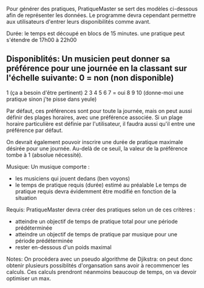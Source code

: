 Pour générer des pratiques, PratiqueMaster se sert des modèles ci-dessous afin de représenter les données.
Le programme devra cependant permettre aux utilisateurs d'entrer leurs disponibilités comme avant.

Durée: 
le temps est découpé en blocs de 15 minutes.
une pratique peut s'étendre de 17h00 à 22h00

Disponiblités:
Un musicien peut donner sa préférence pour une journée en la classant sur l'échelle suivante:
0 = non (non disponible)
---
1	(ça a besoin d'être pertinent)
2
3
4
5
6
7 = oui
8
9
10	(donne-moi une pratique sinon j'te pisse dans yeule)

Par défaut, ces préférences sont pour toute la journée, mais on peut aussi définir des plages horaires,
avec une préférence associée.
Si un plage horaire particulière est définie par l'utilisateur, il faudra aussi qu'il entre une préférence
par défaut.

On devrait également pouvoir inscrire une durée de pratique maximale désirée pour une journée.
Au-delà de ce seuil, la valeur de la préférence tombe à 1 (absolue nécessité).

Musique:
Un musique comporte :
- les musiciens qui jouent dedans (ben voyons)
- le temps de pratique requis (durée) estimé au préalable
Le temps de pratique requis devra évidemment être modifié en fonction de la situation

Requis:
PratiqueMaster devra créer des pratiques selon un de ces critères :
- atteindre un objectif de temps de pratique total pour une période prédéterminée
- atteindre un objectif de temps de pratique par musique pour une période prédéterminée
- rester en-dessous d'un poids maximal

Notes:
On procédera avec un pseudo algorithme de Djikstra: on peut donc obtenir plusieurs possiblités d'organsation
sans avoir à recommencer les calculs.
Ces calculs prendront néanmoins beaucoup de temps, on va devoir optimiser un max.
